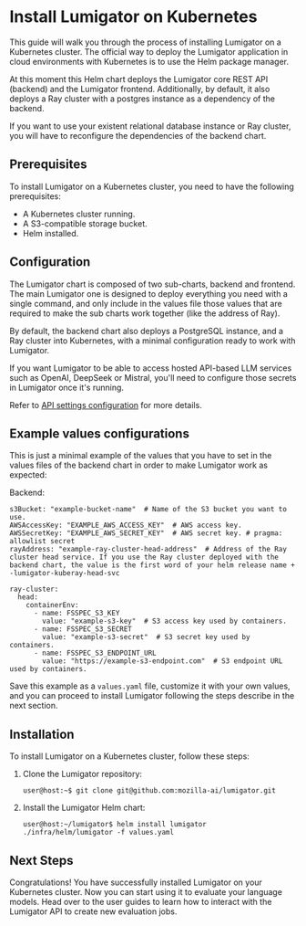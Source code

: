 # Install Lumigator on Kubernetes

This guide will walk you through the process of installing Lumigator on a Kubernetes cluster.
The official way to deploy the Lumigator application in cloud environments with Kubernetes is to use
the Helm package manager.

At this moment this Helm chart deploys the Lumigator core REST API (backend) and the Lumigator frontend. Additionally, by default, it also deploys a Ray cluster with a postgres instance as a dependency of the backend.

If you want to use your existent relational database instance or Ray cluster, you will have to reconfigure the dependencies of the backend chart.

## Prerequisites

To install Lumigator on a Kubernetes cluster, you need to have the following prerequisites:

- A Kubernetes cluster running.
- A S3-compatible storage bucket.
- Helm installed.

## Configuration

The Lumigator chart is composed of two sub-charts, backend and frontend. The main Lumigator one is
designed to deploy everything you need with a single command, and only include in the values file
those values that are required to make the sub charts work together (like the address of Ray).

By default, the backend chart also deploys a PostgreSQL instance, and a Ray cluster into Kubernetes,
with a minimal configuration ready to work with Lumigator.

If you want Lumigator to be able to access hosted API-based LLM services such as OpenAI, DeepSeek or Mistral, you'll need
to configure those secrets in Lumigator once it's running.

Refer to [API settings configuration](../operations-guide/configuration#api-settings) for more details.

## Example values configurations

This is just a minimal example of the values that you have to set in the values files of the backend chart in order
to make Lumigator work as expected:

Backend:
```console
s3Bucket: "example-bucket-name"  # Name of the S3 bucket you want to use.
AWSAccessKey: "EXAMPLE_AWS_ACCESS_KEY"  # AWS access key.
AWSSecretKey: "EXAMPLE_AWS_SECRET_KEY"  # AWS secret key. # pragma: allowlist secret
rayAddress: "example-ray-cluster-head-address"  # Address of the Ray cluster head service. If you use the Ray cluster deployed with the backend chart, the value is the first word of your helm release name + -lumigator-kuberay-head-svc

ray-cluster:
  head:
    containerEnv:
      - name: FSSPEC_S3_KEY
        value: "example-s3-key"  # S3 access key used by containers.
      - name: FSSPEC_S3_SECRET
        value: "example-s3-secret"  # S3 secret key used by containers.
      - name: FSSPEC_S3_ENDPOINT_URL
        value: "https://example-s3-endpoint.com"  # S3 endpoint URL used by containers.
```

Save this example as a `values.yaml` file, customize it with your own values, and you can proceed to install Lumigator following the steps describe in the next section.

## Installation

To install Lumigator on a Kubernetes cluster, follow these steps:

1. Clone the Lumigator repository:

    ```console
    user@host:~$ git clone git@github.com:mozilla-ai/lumigator.git
    ```

1. Install the Lumigator Helm chart:

    ```console
    user@host:~/lumigator$ helm install lumigator ./infra/helm/lumigator -f values.yaml
    ```

## Next Steps

Congratulations! You have successfully installed Lumigator on your Kubernetes cluster. Now you can
start using it to evaluate your language models. Head over to the user guides to learn how to
interact with the Lumigator API to create new evaluation jobs.
